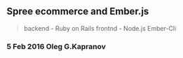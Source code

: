 Spree ecommerce and Ember.js
----------------------------

> backend - Ruby on Rails
> frontnd - Node.js Ember-Cli

### 5 Feb 2016 Oleg G.Kapranov
